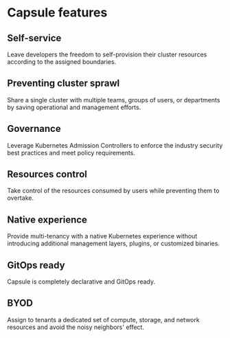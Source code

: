 # Capsule features

## Self-service
Leave developers the freedom to self-provision their cluster resources according to the assigned boundaries.

## Preventing cluster sprawl
Share a single cluster with multiple teams, groups of users, or departments by saving operational and management efforts.

## Governance
Leverage Kubernetes Admission Controllers to enforce the industry security best practices and meet policy requirements.

## Resources control
Take control of the resources consumed by users while preventing them to overtake.

## Native experience
Provide multi-tenancy with a native Kubernetes experience without introducing additional management layers, plugins, or customized binaries.

## GitOps ready
Capsule is completely declarative and GitOps ready.

## BYOD
Assign to tenants a dedicated set of compute, storage, and network resources and avoid the noisy neighbors' effect.
